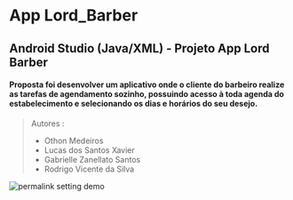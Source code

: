 # App Lord_Barber
## Android Studio (Java/XML) - Projeto App Lord Barber

#### Proposta foi desenvolver um aplicativo onde o cliente do barbeiro realize as tarefas de agendamento sozinho, possuindo acesso à toda agenda do estabelecimento e selecionando os dias e horários do seu desejo. 

> Autores : 
> - Othon Medeiros
> - Lucas dos Santos Xavier
> - Gabrielle Zanellato Santos
> - Rodrigo Vicente da Silva

![permalink setting demo](https://xd.adobe.com/view/69ddb039-7408-4805-6dbc-9b131b5e6753-1fec/)
